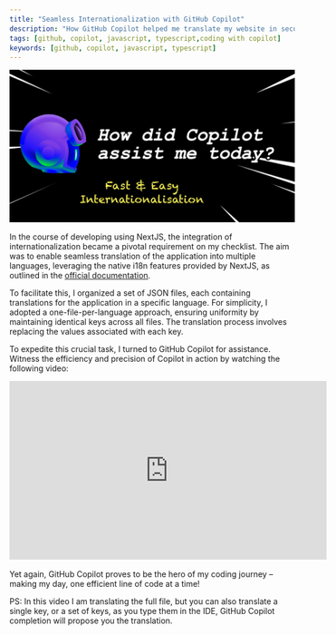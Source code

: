 ```yaml
---
title: "Seamless Internationalization with GitHub Copilot"
description: "How GitHub Copilot helped me translate my website in seconds"
tags: [github, copilot, javascript, typescript,coding with copilot]
keywords: [github, copilot, javascript, typescript]
---
```


![Copilot Helping ](/images/posts/2023-12-15/header.png)


In the course of developing using NextJS, the integration of internationalization became a pivotal requirement on my checklist. The aim was to enable seamless translation of the application into multiple languages, leveraging the native i18n features provided by NextJS, as outlined in the [official documentation](https://nextjs.org/docs/app/building-your-application/routing/internationalization).

To facilitate this, I organized a set of JSON files, each containing translations for the application in a specific language. For simplicity, I adopted a one-file-per-language approach, ensuring uniformity by maintaining identical keys across all files. The translation process involves replacing the values associated with each key.

To expedite this crucial task, I turned to GitHub Copilot for assistance. Witness the efficiency and precision of Copilot in action by watching the following video:

<iframe width="560" height="315" src="https://www.youtube.com/embed/C-UfSQrmI_8?si=NVZepFaOa-9yl1Jb" title="YouTube video player" frameborder="0" allow="accelerometer; autoplay; clipboard-write; encrypted-media; gyroscope; picture-in-picture; web-share" allowfullscreen></iframe>

Yet again, GitHub Copilot proves to be the hero of my coding journey – making my day, one efficient line of code at a time!

PS: In this video I am translating the full file, but you can also translate a single key, or a set of keys, as you type them in the IDE, GitHub Copilot completion will propose you the translation.

